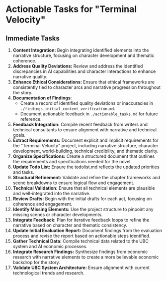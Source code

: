 # Actionable Tasks for "Terminal Velocity"

## Immediate Tasks
1. **Content Integration:** Begin integrating identified elements into the narrative structure, focusing on character development and thematic coherence.
2. **Address Quality Deviations:** Review and address the identified discrepancies in AI capabilities and character interactions to enhance narrative quality.
3. **Enhance Ethical Considerations:** Ensure that ethical frameworks are consistently tied to character arcs and narrative progression throughout the story.
3. **Documentation of Findings**: 
   - Create a record of identified quality deviations or inaccuracies in `./findings_initial_content_verification.md`.
   - Document actionable feedback in `./actionable_tasks.md` for future reference.
2. **Feedback Integration:** Compile recent feedback from writers and technical consultants to ensure alignment with narrative and technical goals.
3. **Extract Requirements:** Document explicit and implicit requirements for the "Terminal Velocity" project, including narrative structure, character development, world-building, technical credibility, and thematic clarity.
3. **Organize Specifications:** Create a structured document that outlines the requirements and specifications needed for the novel.
4. **Update Todo List:** Ensure the todolist.md reflects the updated priorities and tasks.
2. **Structural Refinement:** Validate and refine the chapter frameworks and scene breakdowns to ensure logical flow and engagement.
3. **Technical Validation:** Ensure that all technical elements are plausible and well-integrated into the narrative.
4. **Review Drafts:** Begin with the initial drafts for each act, focusing on coherence and engagement.
5. **Identify Missing Elements:** Use the project structure to pinpoint any missing scenes or character developments.
6. **Integrate Feedback:** Plan for iterative feedback loops to refine the narrative based on character and thematic consistency.
7. **Update Initial Evaluation Report:** Document findings from the evaluation process and revise the report based on actionable steps identified.
8. **Gather Technical Data:** Compile technical data related to the UBC system and AI economic processes.
9. **Integrate Research Findings:** Synthesize findings from economic research with narrative elements to create a more believable economic backdrop for the story.
10. **Validate UBC System Architecture:** Ensure alignment with current technological trends and research.

